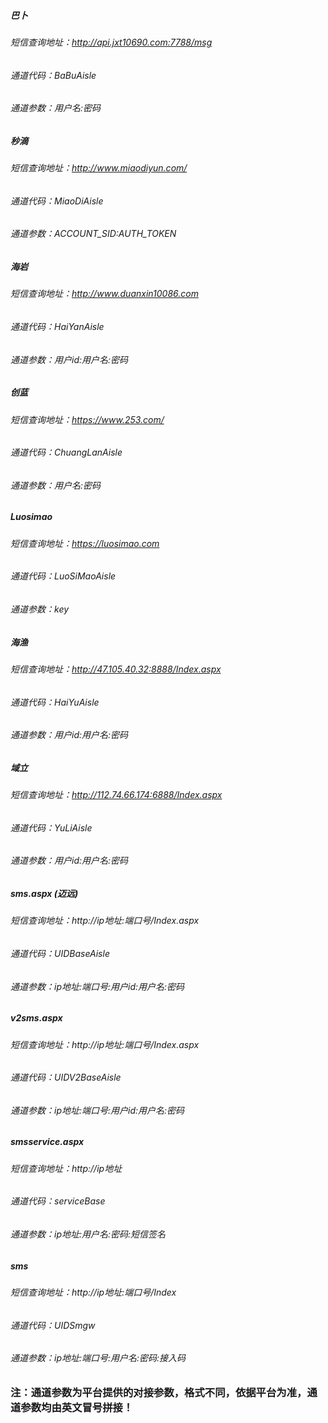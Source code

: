 ##### 巴卜
###### 短信查询地址：http://api.jxt10690.com:7788/msg
###### 通道代码：BaBuAisle
###### 通道参数：用户名:密码

##### 秒滴
###### 短信查询地址：http://www.miaodiyun.com/
###### 通道代码：MiaoDiAisle
###### 通道参数：ACCOUNT_SID:AUTH_TOKEN

##### 海岩
###### 短信查询地址：http://www.duanxin10086.com
###### 通道代码：HaiYanAisle
###### 通道参数：用户id:用户名:密码

##### 创蓝
###### 短信查询地址：https://www.253.com/
###### 通道代码：ChuangLanAisle
###### 通道参数：用户名:密码

##### Luosimao
###### 短信查询地址：https://luosimao.com
###### 通道代码：LuoSiMaoAisle
###### 通道参数：key

##### 海渔
###### 短信查询地址：http://47.105.40.32:8888/Index.aspx
###### 通道代码：HaiYuAisle
###### 通道参数：用户id:用户名:密码

##### 域立
###### 短信查询地址：http://112.74.66.174:6888/Index.aspx
###### 通道代码：YuLiAisle
###### 通道参数：用户id:用户名:密码

##### sms.aspx (迈远)
###### 短信查询地址：http://ip地址:端口号/Index.aspx
###### 通道代码：UIDBaseAisle
###### 通道参数：ip地址:端口号:用户id:用户名:密码

##### v2sms.aspx
###### 短信查询地址：http://ip地址:端口号/Index.aspx
###### 通道代码：UIDV2BaseAisle
###### 通道参数：ip地址:端口号:用户id:用户名:密码

##### smsservice.aspx
###### 短信查询地址：http://ip地址
###### 通道代码：serviceBase
###### 通道参数：ip地址:用户名:密码:短信签名

##### sms
###### 短信查询地址：http://ip地址:端口号/Index
###### 通道代码：UIDSmgw
###### 通道参数：ip地址:端口号:用户名:密码:接入码

### 注：通道参数为平台提供的对接参数，格式不同，依据平台为准，通道参数均由英文冒号拼接！
